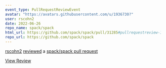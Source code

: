 ```yaml
---
event_type: PullRequestReviewEvent
avatar: "https://avatars.githubusercontent.com/u/1936730?"
user: rscohn2
date: 2022-06-26
repo_name: spack/spack
html_url: https://github.com/spack/spack/pull/31285#pullrequestreview-1019412213
repo_url: https://github.com/spack/spack
---
```


<a href='https://github.com/rscohn2' target='_blank'>rscohn2</a> <a href='https://github.com/spack/spack/pull/31285#pullrequestreview-1019412213' target='_blank'>reviewed</a> a <a href='https://github.com/spack/spack/pull/31285' target='_blank'>spack/spack pull request</a>

<small></small>

<a href='https://github.com/spack/spack/pull/31285#pullrequestreview-1019412213' target='_blank'>View Review</a>